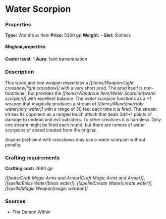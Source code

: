 ﻿---
Title: "Water Scorpion"
Type: "Wondrous Item"
Price: "5360 gp"
Weight: "–"
Slot: "Slotless"
Caster level: "1"
Aura: "faint transmutation"
Description: |
  "This wood and iron weapon resembles a light crossbow with a very short prod. The prod itself is non-functional, but provides the _water scorpion_ with excellent balance. The _water scorpion_ functions as a _+1 weapon_ that magically produces a stream of holy water with a range of 30 feet each time it is fired. The stream strikes its opponent as a ranged touch attack that deals 2d4+1 points of damage to undead and evil outsiders. To other creatures it is harmless. Only one stream might be fired each round, but there are rumors of _water scorpions of speed_ created from the original.
  Anyone proficient with crossbows may use a _water scorpion_ without penalty."
Crafting cost: "2680 gp"
Sources: "['The Demon Within']"
---

# Water Scorpion

### Properties

**Type:** Wondrous Item **Price:** 5360 gp **Weight:** – **Slot:** Slotless

##### Magical properties

**Caster level:** 1 **Aura:** faint transmutation

### Description

This wood and iron weapon resembles a _[[items/Weapon/Light crossbow|light crossbow]]_ with a very short prod. The prod itself is non-functional, but provides the _[[items/Wondrous Item/Water Scorpion|water scorpion]]_ with excellent balance. The _water scorpion_ functions as a +1 weapon that magically produces a stream of _[[items/Mundane/Holy water|holy water]]_ with a range of 30 feet each time it is fired. The stream strikes its opponent as a ranged touch attack that deals 2d4+1 points of damage to undead and evil outsiders. To other creatures it is harmless. Only one stream might be fired each round, but there are rumors of water scorpions of speed created from the original.

Anyone proficient with crossbows may use a _water scorpion_ without penalty.

### Crafting requirements

**Crafting cost:** 2680 gp

_[[feats/Craft Magic Arms and Armor|Craft Magic Arms and Armor]]_, _[[spells/Bless Water|bless water]]_, _[[spells/Create Water|create water]]_, _[[spells/Magic Weapon|magic weapon]]_

### Sources

* The Demon Within